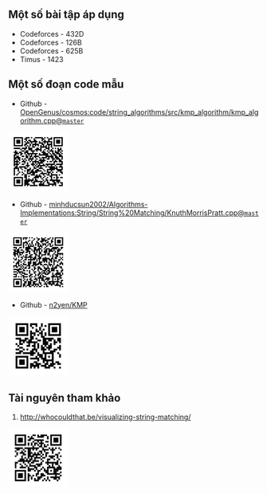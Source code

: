 ## Một số bài tập áp dụng

- Codeforces - 432D
- Codeforces - 126B
- Codeforces - 625B
- Timus - 1423

## Một số đoạn code mẫu

- Github - [OpenGenus/cosmos:code/string_algorithms/src/kmp_algorithm/kmp_algorithm.cpp@`master`](https://github.com/OpenGenus/cosmos/blob/master/code/string_algorithms/src/kmp_algorithm/kmp_algorithm.cpp)

<img src="./img/kmp-ref-0.svg" width=120px>

- Github - [minhducsun2002/Algorithms-Implementations:String/String%20Matching/KnuthMorrisPratt.cpp@`master`](https://github.com/minhducsun2002/Algorithms-Implementations/blob/master/String/String%20Matching/KnuthMorrisPratt.cpp)

<img src="./img/kmp-ref-1.svg" width=120px>

- Github - [n2yen/KMP](https://github.com/n2yen/KMP)

<img src="./img/kmp-ref-2.svg" width=120px>

## Tài nguyên tham khảo

1. http://whocouldthat.be/visualizing-string-matching/

<img src="./img/kmp-ref-3.svg" width=120px>
